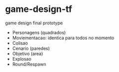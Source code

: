 # game-design-tf
game design final prototype

- Personagens (quadrados)
- Moviementacao: identica para todos no momento
- Colisao
- Cenario (paredes)
- Objetivo (area)
- Explosao
- Round/Respawn
